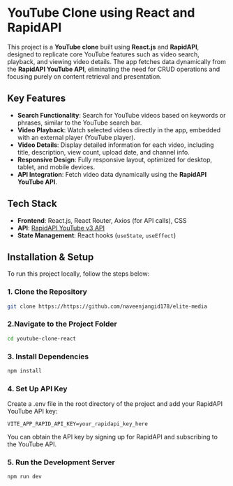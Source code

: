 # YouTube Clone using React and RapidAPI

This project is a **YouTube clone** built using **React.js** and **RapidAPI**, designed to replicate core YouTube features such as video search, playback, and viewing video details. The app fetches data dynamically from the **RapidAPI YouTube API**, eliminating the need for CRUD operations and focusing purely on content retrieval and presentation.

## Key Features

- **Search Functionality**: Search for YouTube videos based on keywords or phrases, similar to the YouTube search bar.
- **Video Playback**: Watch selected videos directly in the app, embedded with an external player (YouTube player).
- **Video Details**: Display detailed information for each video, including title, description, view count, upload date, and channel info.
- **Responsive Design**: Fully responsive layout, optimized for desktop, tablet, and mobile devices.
- **API Integration**: Fetch video data dynamically using the **RapidAPI YouTube API**.

## Tech Stack

- **Frontend**: React.js, React Router, Axios (for API calls), CSS
- **API**: [RapidAPI YouTube v3 API](https://rapidapi.com/ytdlfree/api/youtube-v31)
- **State Management**: React hooks (`useState`, `useEffect`)

## Installation & Setup

To run this project locally, follow the steps below:

### 1. Clone the Repository

```bash
git clone https://https://github.com/naveenjangid178/elite-media
```
### 2.Navigate to the Project Folder
```bash
cd youtube-clone-react
```

### 3. Install Dependencies
```bash
npm install
```

### 4. Set Up API Key
   Create a .env file in the root directory of the project and add your RapidAPI YouTube API key:
   ```plaintext
   VITE_APP_RAPID_API_KEY=your_rapidapi_key_here
   ```
   You can obtain the API key by signing up for RapidAPI and subscribing to the YouTube API.

### 5. Run the Development Server
   ```bash
   npm run dev

